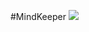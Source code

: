 #MindKeeper
<a href="https://ci.appveyor.com/project/DmitryKrohmal/mind-mapping"  target="_blank">
  <image src="https://ci.appveyor.com/api/projects/status/github//DmitryKrohmal/Mind-mapping">
</a>
